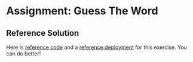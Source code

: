 # Assignment: Guess The Word

## Reference Solution

Here is <a href="https://github.com/SkillsUnion/guess-the-word/tree/solution-base/src" target="_blank">reference code</a> and a <a href="https://skillsunion.github.io/guess-the-word/" target="_blank">reference deployment</a> for this exercise. You can do better!
